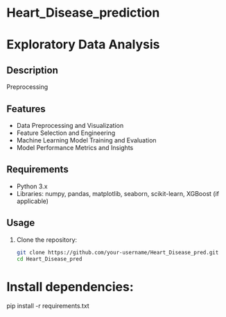 # Heart_Disease_prediction

# Exploratory Data Analysis

## Description
Preprocessing

## Features
- Data Preprocessing and Visualization
- Feature Selection and Engineering
- Machine Learning Model Training and Evaluation
- Model Performance Metrics and Insights

## Requirements
- Python 3.x
- Libraries: numpy, pandas, matplotlib, seaborn, scikit-learn, XGBoost (if applicable)

## Usage
1. Clone the repository:
   ```bash
   git clone https://github.com/your-username/Heart_Disease_pred.git
   cd Heart_Disease_pred


# Install dependencies:
pip install -r requirements.txt
